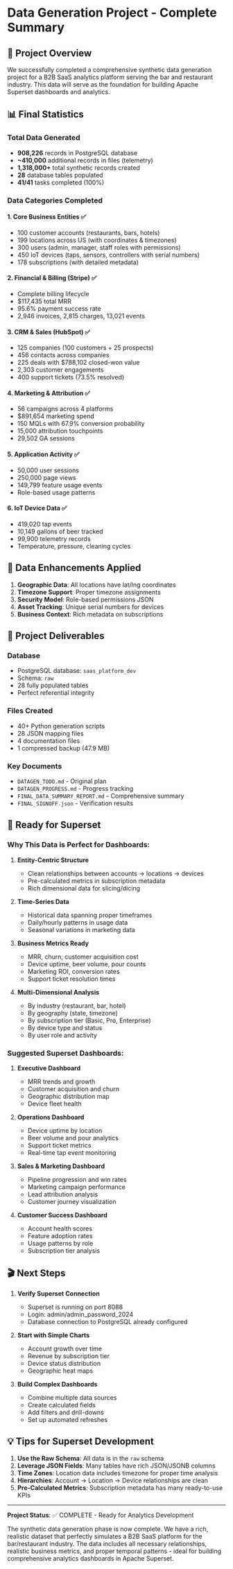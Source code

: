 # Data Generation Project - Complete Summary

## 🎯 Project Overview

We successfully completed a comprehensive synthetic data generation project for a B2B SaaS analytics platform serving the bar and restaurant industry. This data will serve as the foundation for building Apache Superset dashboards and analytics.

## 📊 Final Statistics

### Total Data Generated
- **908,226** records in PostgreSQL database
- **~410,000** additional records in files (telemetry)
- **1,318,000+** total synthetic records created
- **28** database tables populated
- **41/41** tasks completed (100%)

### Data Categories Completed

#### 1. Core Business Entities ✅
- 100 customer accounts (restaurants, bars, hotels)
- 199 locations across US (with coordinates & timezones)
- 300 users (admin, manager, staff roles with permissions)
- 450 IoT devices (taps, sensors, controllers with serial numbers)
- 178 subscriptions (with detailed metadata)

#### 2. Financial & Billing (Stripe) ✅
- Complete billing lifecycle
- $117,435 total MRR
- 95.6% payment success rate
- 2,946 invoices, 2,815 charges, 13,021 events

#### 3. CRM & Sales (HubSpot) ✅
- 125 companies (100 customers + 25 prospects)
- 456 contacts across companies
- 225 deals with $788,102 closed-won value
- 2,303 customer engagements
- 400 support tickets (73.5% resolved)

#### 4. Marketing & Attribution ✅
- 56 campaigns across 4 platforms
- $891,654 marketing spend
- 150 MQLs with 67.9% conversion probability
- 15,000 attribution touchpoints
- 29,502 GA sessions

#### 5. Application Activity ✅
- 50,000 user sessions
- 250,000 page views
- 149,799 feature usage events
- Role-based usage patterns

#### 6. IoT Device Data ✅
- 419,020 tap events
- 10,149 gallons of beer tracked
- 99,900 telemetry records
- Temperature, pressure, cleaning cycles

## 🔧 Data Enhancements Applied

1. **Geographic Data**: All locations have lat/lng coordinates
2. **Timezone Support**: Proper timezone assignments
3. **Security Model**: Role-based permissions JSON
4. **Asset Tracking**: Unique serial numbers for devices
5. **Business Context**: Rich metadata on subscriptions

## 📁 Project Deliverables

### Database
- PostgreSQL database: `saas_platform_dev`
- Schema: `raw`
- 28 fully populated tables
- Perfect referential integrity

### Files Created
- 40+ Python generation scripts
- 28 JSON mapping files
- 4 documentation files
- 1 compressed backup (47.9 MB)

### Key Documents
- `DATAGEN_TODO.md` - Original plan
- `DATAGEN_PROGRESS.md` - Progress tracking
- `FINAL_DATA_SUMMARY_REPORT.md` - Comprehensive summary
- `FINAL_SIGNOFF.json` - Verification results

## 🚀 Ready for Superset

### Why This Data is Perfect for Dashboards:

1. **Entity-Centric Structure**
   - Clean relationships between accounts → locations → devices
   - Pre-calculated metrics in subscription metadata
   - Rich dimensional data for slicing/dicing

2. **Time-Series Data**
   - Historical data spanning proper timeframes
   - Daily/hourly patterns in usage data
   - Seasonal variations in marketing data

3. **Business Metrics Ready**
   - MRR, churn, customer acquisition cost
   - Device uptime, beer volume, pour counts
   - Marketing ROI, conversion rates
   - Support ticket resolution times

4. **Multi-Dimensional Analysis**
   - By industry (restaurant, bar, hotel)
   - By geography (state, timezone)
   - By subscription tier (Basic, Pro, Enterprise)
   - By device type and status
   - By user role and activity

### Suggested Superset Dashboards:

1. **Executive Dashboard**
   - MRR trends and growth
   - Customer acquisition and churn
   - Geographic distribution map
   - Device fleet health

2. **Operations Dashboard**
   - Device uptime by location
   - Beer volume and pour analytics
   - Support ticket metrics
   - Real-time tap event monitoring

3. **Sales & Marketing Dashboard**
   - Pipeline progression and win rates
   - Marketing campaign performance
   - Lead attribution analysis
   - Customer journey visualization

4. **Customer Success Dashboard**
   - Account health scores
   - Feature adoption rates
   - Usage patterns by role
   - Subscription tier analysis

## 🎬 Next Steps

1. **Verify Superset Connection**
   - Superset is running on port 8088
   - Login: admin/admin_password_2024
   - Database connection to PostgreSQL already configured

2. **Start with Simple Charts**
   - Account growth over time
   - Revenue by subscription tier
   - Device status distribution
   - Geographic heat maps

3. **Build Complex Dashboards**
   - Combine multiple data sources
   - Create calculated fields
   - Add filters and drill-downs
   - Set up automated refreshes

## 💡 Tips for Superset Development

1. **Use the Raw Schema**: All data is in the `raw` schema
2. **Leverage JSON Fields**: Many tables have rich JSON/JSONB columns
3. **Time Zones**: Location data includes timezone for proper time analysis
4. **Hierarchies**: Account → Location → Device relationships are clean
5. **Pre-Calculated Metrics**: Subscription metadata has many ready-to-use KPIs

---

**Project Status**: ✅ COMPLETE - Ready for Analytics Development

The synthetic data generation phase is now complete. We have a rich, realistic dataset that perfectly simulates a B2B SaaS platform for the bar/restaurant industry. The data includes all necessary relationships, realistic business metrics, and proper temporal patterns - ideal for building comprehensive analytics dashboards in Apache Superset.
